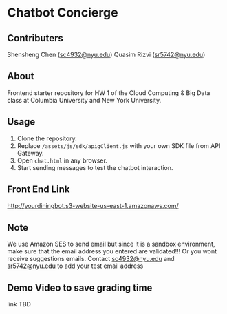 # Chatbot Concierge #

## Contributers ##

Shensheng Chen (sc4932@nyu.edu)
Quasim Rizvi (sr5742@nyu.edu)


## About ##

Frontend starter repository for HW 1 of the Cloud Computing & Big Data
class at Columbia University and New York University.

## Usage ##

1. Clone the repository.
2. Replace `/assets/js/sdk/apigClient.js` with your own SDK file from API
   Gateway.
3. Open `chat.html` in any browser.
4. Start sending messages to test the chatbot interaction.

## Front End Link ##

http://yourdiningbot.s3-website-us-east-1.amazonaws.com/

## Note ##

We use Amazon SES to send email but since it is a sandbox environment, make sure that the email address you entered are validated!!! Or you wont receive suggestions emails.
Contact sc4932@nyu.edu and sr5742@nyu.edu to add your test email address

## Demo Video to save grading time ##

link TBD


